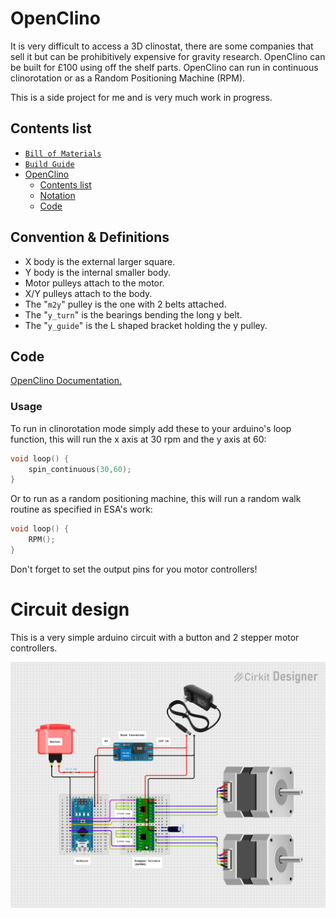 # OpenClino

It is very difficult to access a 3D clinostat, there are some companies that sell it but can be prohibitively expensive for gravity research. OpenClino can be built for £100 using off the shelf parts. OpenClino can run in continuous clinorotation or as a Random Positioning Machine (RPM).

This is a side project for me and is very much work in progress.

## Contents list

- [`Bill of Materials`](2_BOM.md)
- [`Build Guide`](3_build_guide.md)
- [OpenClino](#openclino)
  - [Contents list](#contents-list)
  - [Notation](#notation)
  - [Code](#code)

## Convention & Definitions

- X body is the external larger square. 
- Y body is the internal smaller body.
- Motor pulleys attach to the motor.
- X/Y pulleys attach to the body.
- The "`m2y`" pulley is the one with 2 belts attached.
- The "`y_turn`" is the bearings bending the long y belt.
- The "`y_guide`" is the L shaped bracket holding the y pulley.

## Code

[OpenClino Documentation.](4_code_documentation.md)

### Usage

To run in clinorotation mode simply add these to your arduino's loop function, this will run the x axis at 30 rpm and the y axis at 60:

```cpp
void loop() {
    spin_continuous(30,60);
}
```

Or to run as a random positioning machine, this will run a random walk routine as specified in ESA's work:

```cpp
void loop() {
    RPM();
}
```

Don't forget to set the output pins for you motor controllers!

# Circuit design

This is a very simple arduino circuit with a button and 2 stepper motor controllers.

![Clinostat circuit.](images/openclino_circuit_diagram.png "Circuit diagram. Made with Cirkit Designer.")
